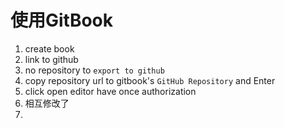 # 使用GitBook

1. create book
2. link to github
3. no repository   to `export to github`
4. copy repository url to gitbook's `GitHub Repository` and Enter
5. click open editor have once  authorization
6. 相互修改了
7. 
